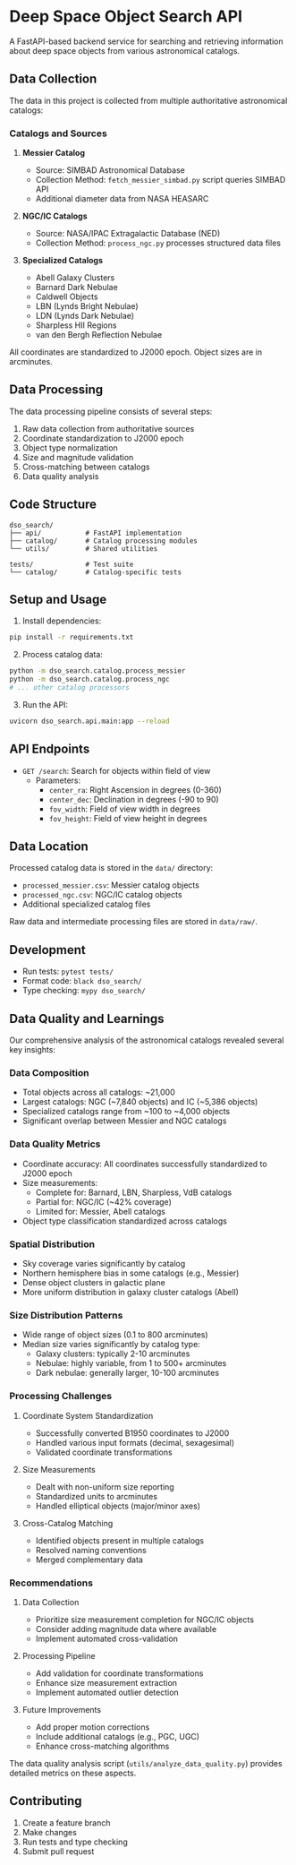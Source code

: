 # Deep Space Object Search API

A FastAPI-based backend service for searching and retrieving information about deep space objects from various astronomical catalogs.

## Data Collection

The data in this project is collected from multiple authoritative astronomical catalogs:

### Catalogs and Sources

1. **Messier Catalog**
   - Source: SIMBAD Astronomical Database
   - Collection Method: `fetch_messier_simbad.py` script queries SIMBAD API
   - Additional diameter data from NASA HEASARC

2. **NGC/IC Catalogs**
   - Source: NASA/IPAC Extragalactic Database (NED)
   - Collection Method: `process_ngc.py` processes structured data files

3. **Specialized Catalogs**
   - Abell Galaxy Clusters
   - Barnard Dark Nebulae
   - Caldwell Objects
   - LBN (Lynds Bright Nebulae)
   - LDN (Lynds Dark Nebulae)
   - Sharpless HII Regions
   - van den Bergh Reflection Nebulae

All coordinates are standardized to J2000 epoch. Object sizes are in arcminutes.

## Data Processing

The data processing pipeline consists of several steps:

1. Raw data collection from authoritative sources
2. Coordinate standardization to J2000 epoch
3. Object type normalization
4. Size and magnitude validation
5. Cross-matching between catalogs
6. Data quality analysis

## Code Structure

```
dso_search/
├── api/           # FastAPI implementation
├── catalog/       # Catalog processing modules
└── utils/         # Shared utilities

tests/             # Test suite
└── catalog/       # Catalog-specific tests
```

## Setup and Usage

1. Install dependencies:
```bash
pip install -r requirements.txt
```

2. Process catalog data:
```bash
python -m dso_search.catalog.process_messier
python -m dso_search.catalog.process_ngc
# ... other catalog processors
```

3. Run the API:
```bash
uvicorn dso_search.api.main:app --reload
```

## API Endpoints

- `GET /search`: Search for objects within field of view
  - Parameters:
    - `center_ra`: Right Ascension in degrees (0-360)
    - `center_dec`: Declination in degrees (-90 to 90)
    - `fov_width`: Field of view width in degrees
    - `fov_height`: Field of view height in degrees

## Data Location

Processed catalog data is stored in the `data/` directory:
- `processed_messier.csv`: Messier catalog objects
- `processed_ngc.csv`: NGC/IC catalog objects
- Additional specialized catalog files

Raw data and intermediate processing files are stored in `data/raw/`.

## Development

- Run tests: `pytest tests/`
- Format code: `black dso_search/`
- Type checking: `mypy dso_search/`

## Data Quality and Learnings

Our comprehensive analysis of the astronomical catalogs revealed several key insights:

### Data Composition
- Total objects across all catalogs: ~21,000
- Largest catalogs: NGC (~7,840 objects) and IC (~5,386 objects)
- Specialized catalogs range from ~100 to ~4,000 objects
- Significant overlap between Messier and NGC catalogs

### Data Quality Metrics
- Coordinate accuracy: All coordinates successfully standardized to J2000 epoch
- Size measurements:
  - Complete for: Barnard, LBN, Sharpless, VdB catalogs
  - Partial for: NGC/IC (~42% coverage)
  - Limited for: Messier, Abell catalogs
- Object type classification standardized across catalogs

### Spatial Distribution
- Sky coverage varies significantly by catalog
- Northern hemisphere bias in some catalogs (e.g., Messier)
- Dense object clusters in galactic plane
- More uniform distribution in galaxy cluster catalogs (Abell)

### Size Distribution Patterns
- Wide range of object sizes (0.1 to 800 arcminutes)
- Median size varies significantly by catalog type:
  - Galaxy clusters: typically 2-10 arcminutes
  - Nebulae: highly variable, from 1 to 500+ arcminutes
  - Dark nebulae: generally larger, 10-100 arcminutes

### Processing Challenges
1. Coordinate System Standardization
   - Successfully converted B1950 coordinates to J2000
   - Handled various input formats (decimal, sexagesimal)
   - Validated coordinate transformations

2. Size Measurements
   - Dealt with non-uniform size reporting
   - Standardized units to arcminutes
   - Handled elliptical objects (major/minor axes)

3. Cross-Catalog Matching
   - Identified objects present in multiple catalogs
   - Resolved naming conventions
   - Merged complementary data

### Recommendations
1. Data Collection
   - Prioritize size measurement completion for NGC/IC objects
   - Consider adding magnitude data where available
   - Implement automated cross-validation

2. Processing Pipeline
   - Add validation for coordinate transformations
   - Enhance size measurement extraction
   - Implement automated outlier detection

3. Future Improvements
   - Add proper motion corrections
   - Include additional catalogs (e.g., PGC, UGC)
   - Enhance cross-matching algorithms

The data quality analysis script (`utils/analyze_data_quality.py`) provides detailed metrics on these aspects.

## Contributing

1. Create a feature branch
2. Make changes
3. Run tests and type checking
4. Submit pull request
